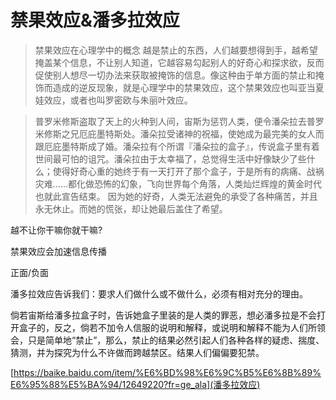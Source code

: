 # 禁果效应&潘多拉效应

> 禁果效应在心理学中的概念
> 越是禁止的东西，人们越要想得到手，越希望掩盖某个信息，不让别人知道，它越容易勾起别人的好奇心和探求欲，反而促使别人想尽一切办法来获取被掩饰的信息。像这种由于单方面的禁止和掩饰而造成的逆反现象，就是心理学中的禁果效应，这个禁果效应也叫亚当夏娃效应，或者也叫罗密欧与朱丽叶效应。

> 普罗米修斯盗取了天上的火种到人间，宙斯为惩罚人类，便令潘朵拉去普罗米修斯之兄厄庇墨特斯处。潘朵拉受诸神的祝福，使她成为最完美的女人而跟厄庇墨特斯成了婚。潘朵拉有个所谓『潘朵拉的盒子』，传说盒子里有着世间最可怕的诅咒。潘朵拉由于太幸福了，总觉得生活中好像缺少了些什么；使得好奇心重的她终于有一天打开了那个盒子，于是所有的病痛、战祸灾难......都化做恐怖的幻象，飞向世界每个角落，人类灿烂辉煌的黄金时代也就此宣告结束。 因为她的好奇，人类无法避免的承受了各种痛苦，并且永无休止。而她的慌张，却让她最后盖住了希望。

越不让你干嘛你就干嘛?

禁果效应会加速信息传播

正面/负面

潘多拉效应告诉我们：要求人们做什么或不做什么，必须有相对充分的理由。

倘若宙斯给潘多拉盒子时，告诉她盒子里装的是人类的罪恶，想必潘多拉是不会打开盒子的，反之，倘若不加令人信服的说明和解释，或说明和解释不能为人们所领会，只是简单地“禁止”，那么，禁止的结果必然引起人们各种各样的疑虑、揣度、猜测，并为探究为什么不许做而跨越禁区。结果人们偏偏要犯禁。

[https://baike.baidu.com/item/%E6%BD%98%E6%9C%B5%E6%8B%89%E6%95%88%E5%BA%94/12649220?fr=ge_ala](潘多拉效应)
